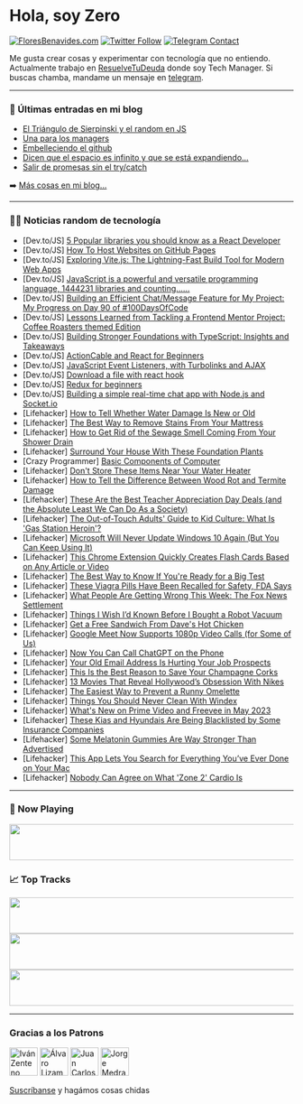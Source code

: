 # Hola, soy Zero

[![FloresBenavides.com](https://img.shields.io/website?down_message=oops&label=MiBlog&style=for-the-badge&up_message=online&url=https%3A%2F%2Ffloresbenavides.com)](https://floresbenavides.com) [![Twitter Follow](https://img.shields.io/twitter/follow/ZeroDragon?color=%231DA1F2&label=Follow&logo=twitter&logoColor=ffffff&style=for-the-badge)](https://twitter.com/zerodragon) [![Telegram Contact](https://img.shields.io/badge/escr%C3%ADbeme-ZeroDragon-%2326A5E4?style=for-the-badge&logo=telegram)](https://t.me/zerodragon)

Me gusta crear cosas y experimentar con tecnología que no entiendo.
Actualmente trabajo en [ResuelveTuDeuda](http://github.com/resuelve) donde soy Tech Manager.
Si buscas chamba, mandame un mensaje en [telegram](https://t.me/zerodragon).

---

### 📕 Últimas entradas en mi blog
<!-- BLOG-POST-LIST:START -->
- [El Triángulo de Sierpinski y el random en JS](https://floresbenavides.com/el-triangulo-de-sierpinski-y-el-random-en-js/)
- [Una para los managers](https://floresbenavides.com/una-para-los-managers/)
- [Embelleciendo el github](https://floresbenavides.com/embelleciendo-el-github/)
- [Dicen que el espacio es infinito y que se está expandiendo…](https://floresbenavides.com/dicen-que-el-espacio-es-infinito-y-que-se-esta-expandiendo/)
- [Salir de promesas sin el try/catch](https://floresbenavides.com/salir-de-promesas-sin-el-try-catch/)
<!-- BLOG-POST-LIST:END -->

➡️ [Más cosas en mi blog...](https://floresbenavides.com)

---

### 👨‍💻 Noticias random de tecnología
<!-- TECH-POSTS:START -->
- [Dev.to/JS] [5 Popular libraries you should know as a React Developer](https://dev.to/uttamsharma446/5-popular-libraries-you-should-know-as-a-react-developer-2755)
- [Dev.to/JS] [How To Host Websites on GitHub Pages](https://dev.to/badbatunde/how-to-host-websites-on-github-pages-4113)
- [Dev.to/JS] [Exploring Vite.js: The Lightning-Fast Build Tool for Modern Web Apps](https://dev.to/nitinfab/exploring-vitejs-the-lightning-fast-build-tool-for-modern-web-apps-5h0p)
- [Dev.to/JS] [JavaScript is a powerful and versatile programming language, 1444231 libraries and counting......](https://dev.to/zobaidulofficial/javascript-is-a-powerful-and-versatile-programming-language-1444231-libraries-and-counting-3jn5)
- [Dev.to/JS] [Building an Efficient Chat/Message Feature for My Project: My Progress on Day 90 of #100DaysOfCode](https://dev.to/arashjangali/building-an-efficient-chatmessage-feature-for-my-project-my-progress-on-day-90-of-100daysofcode-18d4)
- [Dev.to/JS] [Lessons Learned from Tackling a Frontend Mentor Project: Coffee Roasters themed Edition](https://dev.to/kebin20/lessons-learned-from-tackling-a-frontend-mentor-project-coffee-roasters-themed-edition-3ojm)
- [Dev.to/JS] [Building Stronger Foundations with TypeScript: Insights and Takeaways](https://dev.to/kebin20/building-stronger-foundations-with-typescript-insights-and-takeaways-3if9)
- [Dev.to/JS] [ActionCable and React for Beginners](https://dev.to/albam476/actioncable-and-react-for-beginners-4gm8)
- [Dev.to/JS] [JavaScript Event Listeners, with Turbolinks and AJAX](https://dev.to/joe_66/javascript-event-listeners-with-turbolinks-and-ajax-j97)
- [Dev.to/JS] [Download a file with react hook](https://dev.to/orkhanjafarovr/download-a-file-with-react-hook-13pp)
- [Dev.to/JS] [Redux for beginners](https://dev.to/captainprinz/redux-oversimplified-ultimate-guide-for-beginners-4i9l)
- [Dev.to/JS] [Building a simple real-time chat app with Node.js and Socket.io](https://dev.to/ndulue/building-a-simple-real-time-chat-app-with-nodejs-and-socketio-e9i)
- [Lifehacker] [How to Tell Whether Water Damage Is New or Old](https://lifehacker.com/how-to-tell-whether-water-damage-is-new-or-old-1850386390)
- [Lifehacker] [The Best Way to Remove Stains From Your Mattress](https://lifehacker.com/the-best-way-to-remove-stains-from-your-mattress-1850386395)
- [Lifehacker] [How to Get Rid of the Sewage Smell Coming From Your Shower Drain](https://lifehacker.com/how-to-get-rid-of-the-sewage-smell-coming-from-your-sho-1850386182)
- [Lifehacker] [Surround Your House With These Foundation Plants](https://lifehacker.com/surround-your-house-with-these-foundation-plants-1850386141)
- [Crazy Programmer] [Basic Components of Computer](https://www.thecrazyprogrammer.com/2023/04/components-of-computer.html)
- [Lifehacker] [Don&#39;t Store These Items Near Your Water Heater](https://lifehacker.com/dont-store-these-items-near-your-hot-water-heater-1850386142)
- [Lifehacker] [How to Tell the Difference Between Wood Rot and Termite Damage](https://lifehacker.com/how-to-tell-the-difference-between-wood-rot-and-termite-1850386149)
- [Lifehacker] [These Are the Best Teacher Appreciation Day Deals &lpar;and the Absolute Least We Can Do As a Society&rpar;](https://lifehacker.com/these-are-the-best-teacher-appreciation-day-deals-and-1850387094)
- [Lifehacker] [The Out-of-Touch Adults&#39; Guide to Kid Culture: What Is &#39;Gas Station Heroin&#39;?](https://lifehacker.com/the-out-of-touch-adults-guide-to-kid-culture-what-is-g-1850385031)
- [Lifehacker] [Microsoft Will Never Update Windows 10 Again &lpar;But You Can Keep Using It&rpar;](https://lifehacker.com/microsoft-will-never-update-windows-10-again-but-you-c-1850386188)
- [Lifehacker] [This Chrome Extension Quickly Creates Flash Cards Based on Any Article or Video](https://lifehacker.com/this-chrome-extension-quickly-creates-flash-cards-based-1850385363)
- [Lifehacker] [The Best Way to Know If You&#39;re Ready for a Big Test](https://lifehacker.com/the-best-way-to-know-if-youre-ready-for-a-big-test-1850379720)
- [Lifehacker] [These Viagra Pills Have Been Recalled for Safety, FDA Says](https://lifehacker.com/these-viagra-pills-have-been-recalled-for-safety-fda-s-1850384772)
- [Lifehacker] [What People Are Getting Wrong This Week: The Fox News Settlement](https://lifehacker.com/what-people-are-getting-wrong-this-week-the-fox-news-s-1850383991)
- [Lifehacker] [Things I Wish I’d Known Before I Bought a Robot Vacuum](https://lifehacker.com/things-i-wish-i-d-known-before-i-bought-a-robot-vacuum-1850382900)
- [Lifehacker] [Get a Free Sandwich From Dave&#39;s Hot Chicken](https://lifehacker.com/get-a-free-sandwich-from-daves-hot-chicken-1850384214)
- [Lifehacker] [Google Meet Now Supports 1080p Video Calls &lpar;for Some of Us&rpar;](https://lifehacker.com/google-meet-now-supports-1080p-video-calls-for-some-of-1850383447)
- [Lifehacker] [Now You Can Call ChatGPT on the Phone](https://lifehacker.com/now-you-can-call-chatgpt-on-the-phone-1850379770)
- [Lifehacker] [Your Old Email Address Is Hurting Your Job Prospects](https://lifehacker.com/your-old-email-address-is-hurting-your-job-prospects-1850348243)
- [Lifehacker] [This Is the Best Reason to Save Your Champagne Corks](https://lifehacker.com/this-is-the-best-reason-to-save-your-champagne-corks-1850339119)
- [Lifehacker] [13 Movies That Reveal Hollywood’s Obsession With Nikes](https://lifehacker.com/13-movies-that-made-the-world-fall-in-love-with-nikes-1850374580)
- [Lifehacker] [The Easiest Way to Prevent a Runny Omelette](https://lifehacker.com/the-easiest-way-to-prevent-a-runny-omelette-1850382914)
- [Lifehacker] [Things You Should Never Clean With Windex](https://lifehacker.com/things-you-should-never-clean-with-windex-1850382510)
- [Lifehacker] [What&#39;s New on Prime Video and Freevee in May 2023](https://lifehacker.com/whats-new-on-prime-video-and-freevee-in-may-2023-1850383975)
- [Lifehacker] [These Kias and Hyundais Are Being Blacklisted by Some Insurance Companies](https://lifehacker.com/these-kias-and-hyundais-are-being-blacklisted-by-some-i-1850383633)
- [Lifehacker] [Some Melatonin Gummies Are Way Stronger Than Advertised](https://lifehacker.com/some-melatonin-gummies-are-way-stronger-than-advertised-1850383023)
- [Lifehacker] [This App Lets You Search for Everything You’ve Ever Done on Your Mac](https://lifehacker.com/this-app-lets-you-search-for-everything-you-ve-ever-don-1850381648)
- [Lifehacker] [Nobody Can Agree on What &#39;Zone 2&#39; Cardio Is](https://lifehacker.com/nobody-can-agree-on-what-zone-2-cardio-is-1850379968)<!-- TECH-POSTS:END -->

---

### 🎵 Now Playing
<a href="https://spotify-now-playing-dun.vercel.app/now-playing?open"><img src="https://spotify-now-playing-dun.vercel.app/now-playing" width="540" height="64"></a>

### 📈 Top Tracks
<a href="https://spotify-now-playing-dun.vercel.app/top-tracks?i=1&open"><img src="https://spotify-now-playing-dun.vercel.app/top-tracks?i=1" width="540" height="64"></a>
<a href="https://spotify-now-playing-dun.vercel.app/top-tracks?i=2&open"><img src="https://spotify-now-playing-dun.vercel.app/top-tracks?i=2" width="540" height="64"></a>
<a href="https://spotify-now-playing-dun.vercel.app/top-tracks?i=3&open"><img src="https://spotify-now-playing-dun.vercel.app/top-tracks?i=3" width="540" height="64"></a>

---

### Gracias a los Patrons
[<img src="https://avatars.githubusercontent.com/u/243380?v=4" alt="Iván Zenteno" width="50px">](https://github.com/k001) [<img src="https://avatars.githubusercontent.com/u/19955639?v=4" alt="Álvaro Lizama" width="50px">](https://github.com/alvarolizama) [<img src="https://avatars.githubusercontent.com/u/2718753?v=4" alt="Juan Carlos Ruiz" width="50px">](https://github.com/JuanCrg90) [<img src="https://avatars.githubusercontent.com/u/37025?v=4" alt="Jorge Medrano" width="50px">](https://github.com/h1pp1e) 

[Suscríbanse](https://www.patreon.com/zerodragon) y hagámos cosas chidas
